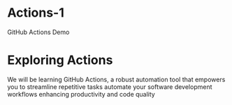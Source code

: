# Actions-1
GitHub Actions Demo

# Exploring Actions
We will be learning GitHub Actions,
a robust automation tool that empowers you to streamline repetitive tasks
automate your software development workflows
enhancing productivity and code quality